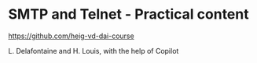 # SMTP and Telnet - Practical content

<https://github.com/heig-vd-dai-course>

L. Delafontaine and H. Louis, with the help of Copilot

